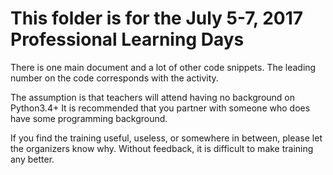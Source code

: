 # This folder is for the July 5-7, 2017 Professional Learning Days

There is one main document and a lot of other code snippets. The leading number on the code corresponds with the activity. 

The assumption is that teachers will attend having no background on Python3.4+ It is recommended that you partner with someone who does have some programming background.

If you find the training useful, useless, or somewhere in between, please let the organizers know why. Without feedback, it is difficult to make training any better.

